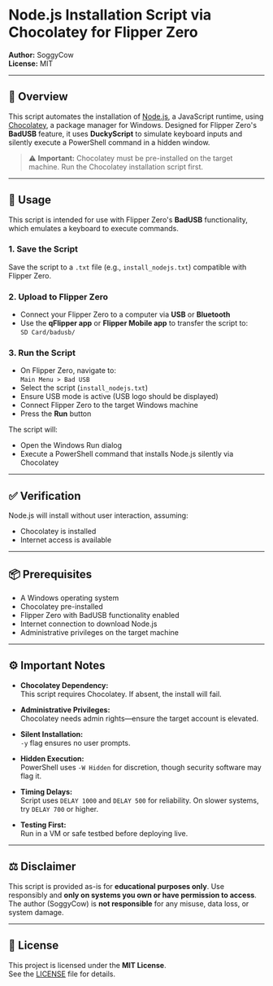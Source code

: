 # Node.js Installation Script via Chocolatey for Flipper Zero

**Author:** SoggyCow  
**License:** MIT

---

## 🧭 Overview

This script automates the installation of [Node.js](https://nodejs.org/), a JavaScript runtime, using [Chocolatey](https://chocolatey.org/), a package manager for Windows. Designed for Flipper Zero's **BadUSB** feature, it uses **DuckyScript** to simulate keyboard inputs and silently execute a PowerShell command in a hidden window.

> ⚠️ **Important:** Chocolatey must be pre-installed on the target machine. Run the Chocolatey installation script first.

---

## 🚀 Usage

This script is intended for use with Flipper Zero's **BadUSB** functionality, which emulates a keyboard to execute commands.

### 1. Save the Script

Save the script to a `.txt` file (e.g., `install_nodejs.txt`) compatible with Flipper Zero.

### 2. Upload to Flipper Zero

- Connect your Flipper Zero to a computer via **USB** or **Bluetooth**
- Use the **qFlipper app** or **Flipper Mobile app** to transfer the script to:  
  `SD Card/badusb/`

### 3. Run the Script

- On Flipper Zero, navigate to:  
  `Main Menu > Bad USB`
- Select the script (`install_nodejs.txt`)
- Ensure USB mode is active (USB logo should be displayed)
- Connect Flipper Zero to the target Windows machine
- Press the **Run** button

The script will:
- Open the Windows Run dialog
- Execute a PowerShell command that installs Node.js silently via Chocolatey

---

## ✅ Verification

Node.js will install without user interaction, assuming:
- Chocolatey is installed
- Internet access is available

---

## 📦 Prerequisites

- A Windows operating system
- Chocolatey pre-installed
- Flipper Zero with BadUSB functionality enabled
- Internet connection to download Node.js
- Administrative privileges on the target machine

---

## ⚙️ Important Notes

- **Chocolatey Dependency:**  
  This script requires Chocolatey. If absent, the install will fail.
  
- **Administrative Privileges:**  
  Chocolatey needs admin rights—ensure the target account is elevated.

- **Silent Installation:**  
  `-y` flag ensures no user prompts.

- **Hidden Execution:**  
  PowerShell uses `-W Hidden` for discretion, though security software may flag it.

- **Timing Delays:**  
  Script uses `DELAY 1000` and `DELAY 500` for reliability. On slower systems, try `DELAY 700` or higher.

- **Testing First:**  
  Run in a VM or safe testbed before deploying live.

---

## ⚖️ Disclaimer

This script is provided as-is for **educational purposes only**. Use responsibly and **only on systems you own or have permission to access**.  
The author (SoggyCow) is **not responsible** for any misuse, data loss, or system damage.

---

## 📄 License

This project is licensed under the **MIT License**.  
See the [LICENSE](LICENSE) file for details.
